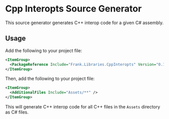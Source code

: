 # Cpp Interopts Source Generator

This source generator generates C++ interop code for a given C# assembly.

## Usage

Add the following to your project file:

```xml
<ItemGroup>
  <PackageReference Include="Frank.Libraries.CppInteropts" Version="0.1.0" />
</ItemGroup>
```

Then, add the following to your project file:

```xml
<ItemGroup>
  <AdditionalFiles Include="Assets/**" />
</ItemGroup>
```

This will generate C++ interop code for all C++ files in the `Assets` directory as C# files.